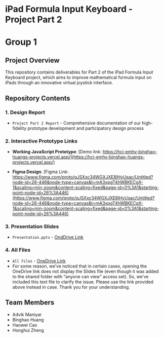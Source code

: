 # iPad Formula Input Keyboard - Project Part 2
# Group 1
## Project Overview
This repository contains deliverables for Part 2 of the iPad Formula Input Keyboard project, which aims to improve mathematical formula input on iPads through an innovative virtual joystick interface.

## Repository Contents

### 1. Design Report
- `Project Part 2 Report` - Comprehensive documentation of our high-fidelity prototype development and participatory design process


### 2. Interactive Prototype Links
- **Working JavaScript Prototype**: [Demo link: https://hci-emhv-binghao-huangs-projects.vercel.app/](https://hci-emhv-binghao-huangs-projects.vercel.app/)


- **Figma Design**: [Figma Link: https://www.figma.com/proto/qJSXxc34WGXJXE8lHyUsac/Untitled?node-id=26-446&node-type=canvas&t=mA3xpgT4hWBKECgX-1&scaling=min-zoom&content-scaling=fixed&page-id=0%3A1&starting-point-node-id=26%3A446](https://www.figma.com/proto/qJSXxc34WGXJXE8lHyUsac/Untitled?node-id=26-446&node-type=canvas&t=mA3xpgT4hWBKECgX-1&scaling=min-zoom&content-scaling=fixed&page-id=0%3A1&starting-point-node-id=26%3A446)


### 3. Presentation Slides
- `Presentation.pptx` - [OndDrive Link](https://livejohnshopkins-my.sharepoint.com/:p:/g/personal/hcao28_jh_edu/ERfxk6FETMhEhhAFcwBFYJ8BY23981AU9jz6mLimISO5Nw?e=s7UTrE)

### 4. All Files
- `All Files` - [OneDrive Link](https://livejohnshopkins-my.sharepoint.com/:f:/g/personal/hcao28_jh_edu/EiHZMPOedu5OoviDQW71vykBpqypPA0Fv2USAMYtscLYSw?e=O0FHBz)
- For some reason, we’ve noticed that in certain cases, opening the OneDrive link does not display the Slides file (even though it was added to the shared folder with “anyone can view” access set). So, we’ve included this text file to clarify the issue. Please use the link provided above instead in case. Thank you for your understanding.


## Team Members
- Advik Maniyar
- Binghao Huang
- Haowei Cao
- Honghui Zheng

